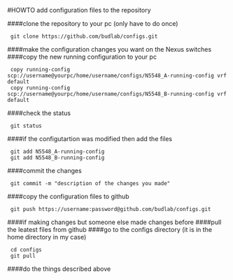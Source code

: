 #HOWTO add configuration files to the repository

####clone the repository to your pc (only have to do once)
     
     git clone https://github.com/budlab/configs.git

####make the configuration changes you want on the Nexus switches
####copy the new running configuration to your pc

     copy running-config scp://username@yourpc/home/username/configs/N5548_A-running-config vrf default
     copy running-config scp://username@yourpc/home/username/configs/N5548_B-running-config vrf default

####check the status

     git status

####if the configutartion was modified then add the files

     git add N5548_A-running-config
     git add N5548_B-running-config

####commit the changes

     git commit -m "description of the changes you made"

####copy the configuration files to github

     git push https://username:password@github.com/budlab/configs.git

####if making changes but someone else made changes before
####pull the leatest files from github
####go to the configs directory (it is in the home directory in my case)

     cd configs
     git pull

####do the things described above

